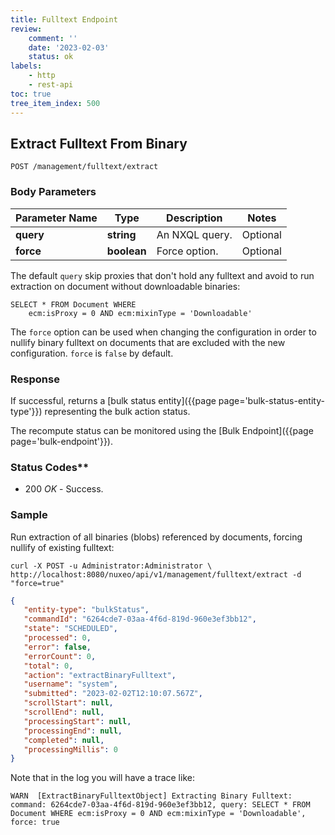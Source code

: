 ```yaml
---
title: Fulltext Endpoint
review:
    comment: ''
    date: '2023-02-03'
    status: ok
labels:
    - http
    - rest-api
toc: true
tree_item_index: 500
---
```


## Extract Fulltext From Binary

```
POST /management/fulltext/extract
```

### Body Parameters

| Parameter Name | Type        | Description    | Notes    |
|----------------|-------------|----------------| -------- |
| **query**      | **string**  | An NXQL query. | Optional |
| **force**      | **boolean** | Force option.  | Optional |

The default `query` skip proxies that don't hold any fulltext and avoid to run extraction on document without downloadable binaries:

```
SELECT * FROM Document WHERE 
    ecm:isProxy = 0 AND ecm:mixinType = 'Downloadable'
```

The `force` option can be used when changing the configuration in order to nullify binary fulltext
on documents that are excluded with the new configuration. `force` is `false` by default.

### Response

If successful, returns a [bulk status entity]({{page page='bulk-status-entity-type'}}) representing the bulk action status.

The recompute status can be monitored using the [Bulk Endpoint]({{page page='bulk-endpoint'}}).

### Status Codes**

- 200 *OK* - Success.

### Sample

Run extraction of all binaries (blobs) referenced by documents, forcing nullify of existing fulltext:

```curl
curl -X POST -u Administrator:Administrator \
http://localhost:8080/nuxeo/api/v1/management/fulltext/extract -d "force=true"
```

```json
{
   "entity-type": "bulkStatus",
   "commandId": "6264cde7-03aa-4f6d-819d-960e3ef3bb12",
   "state": "SCHEDULED",
   "processed": 0,
   "error": false,
   "errorCount": 0,
   "total": 0,
   "action": "extractBinaryFulltext",
   "username": "system",
   "submitted": "2023-02-02T12:10:07.567Z",
   "scrollStart": null,
   "scrollEnd": null,
   "processingStart": null,
   "processingEnd": null,
   "completed": null,
   "processingMillis": 0
}
```

Note that in the log you will have a trace like:
```
WARN  [ExtractBinaryFulltextObject] Extracting Binary Fulltext: command: 6264cde7-03aa-4f6d-819d-960e3ef3bb12, query: SELECT * FROM Document WHERE ecm:isProxy = 0 AND ecm:mixinType = 'Downloadable', force: true
```
